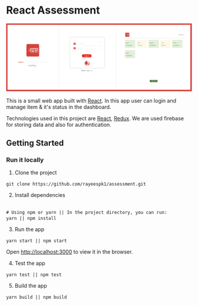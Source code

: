 # React Assessment

![alt text](https://github.com/rayeespk1/assessment/blob/master/public/screenshots/screenshot.jpg?raw=true)

This is a small web app built with [React](https://reactjs.org/). In this app user can login and manage item & it's status in the dashboard.

Technologies used in this project are [React](https://reactjs.org/), [Redux](https://redux.js.org/). We are used firebase for storing data and also for authentication.

## Getting Started

### Run it locally

1. Clone the project

```
git clone https://github.com/rayeespk1/assessment.git
```

2. Install dependencies

```

# Using npm or yarn || In the project directory, you can run:
yarn || npm install
```

3. Run the app

```
yarn start || npm start
```
Open [http://localhost:3000](http://localhost:3000) to view it in the browser.

4. Test the app

```
yarn test || npm test
```

5. Build the app

```
yarn build || npm build
```
